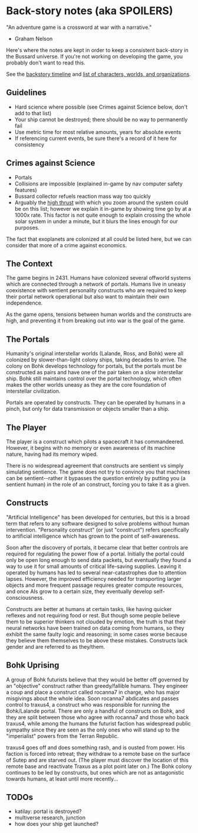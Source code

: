 # Back-story notes (aka SPOILERS)

"An adventure game is a crossword at war with a narrative."
- Graham Nelson

Here's where the notes are kept in order to keep a consistent
back-story in the Bussard universe. If you're not working on
developing the game, you probably don't want to read this.

See the [backstory timeline](history.md) and
[list of characters, worlds, and organizations](characters.md).

## Guidelines

* Hard science where possible (see Crimes against Science below, don't add to that list)
* Your ship cannot be destroyed; there should be no way to permanently fail
* Use metric time for most relative amounts, years for absolute events
* If referencing current events, be sure there's a record of it here for consistency

## Crimes against Science

* Portals
* Collisions are impossible (explained in-game by nav computer safety features)
* Bussard collector refuels reaction mass way too quickly
* Arguably the [high thrust](http://www.projectrho.com/public_html/rocket/torchships.php)
  with which you zoom around the system could be on this list; however
  we explain it in-game by showing time go by at a 1000x rate. This
  factor is not quite enough to explain crossing the whole solar system in
  under a minute, but it blurs the lines enough for our purposes.

The fact that exoplanets are colonized at all could be listed here,
but we can consider that more of a crime against economics.

## The Context

The game begins in 2431. Humans have colonized several offworld systems which
are connected through a network of portals. Humans live in uneasy coexistence
with sentient personality constructs who are required to keep their portal
network operational but also want to maintain their own independence.

As the game opens, tensions between human worlds and the constructs are high,
and preventing it from breaking out into war is the goal of the game.

## The Portals

Humanity's original interstellar worlds (Lalande, Ross, and Bohk) were all
colonized by slower-than-light colony ships, taking decades to arrive.  The
colony on Bohk develops technology for portals, but the portals must be
constructed as pairs and have one of the pair taken on a slow interstellar
ship. Bohk still maintains control over the portal technology, which often
makes the other worlds uneasy as they are the core foundation of interstellar
civilization.

Portals are operated by constructs. They can be operated by humans in a pinch,
but only for data transmission or objects smaller than a ship.

## The Player

The player is a construct which pilots a spacecraft it has
commandeered. However, it begins with no memory or even awareness of its
machine nature, having had its memory wiped.

There is no widespread agreement that constructs are sentient vs simply
simulating sentience. The game does not try to convince you that machines can
be sentient--rather it bypasses the question entirely by putting you (a
sentient human) in the role of an construct, forcing you to take it as a
given.

## Constructs

"Artificial Intelligence" has been developed for centuries, but this is a
broad term that refers to any software designed to solve problems without
human intervention. "Personality construct" (or just "construct") refers
specifically to artificial intelligence which has grown to the point of
self-awareness.

Soon after the discovery of portals, it became clear that better controls are
required for regulating the power flow of a portal. Initially the portal could
only be open long enough to send data packets, but eventually they found a way
to use it for small amounts of critical life-saving supplies.  Leaving it
operated by humans has led to several near-catastrophes due to attention
lapses. However, the improved efficiency needed for transporting larger
objects and more frequent passage requires greater compute resources, and once
AIs grow to a certain size, they eventually develop self-consciousness.

Constructs are better at humans at certain tasks, like having quicker reflexes
and not requiring food or rest. But though some people believe them to be
superior thinkers not clouded by emotion, the truth is that their neural
networks have been trained on data coming from humans, so they exhibit the
same faulty logic and reasoning; in some cases worse because they believe them
themselves to be above these mistakes. Constructs lack gender and are referred
to as they/them.

## Bohk Uprising

A group of Bohk futurists believe that they would be better off governed by an
"objective" construct rather than greedy/fallible humans. They engineer a coup
and place a construct called rocanna7 in charge, who has major misgivings
about the whole idea. Soon rocanna7 abdicates and passes control to traxus4, a
construct who was responsible for running the Bohk/Lalande portal. There are
only a handful of constructs on Bohk, and they are split between those who
agree with rocanna7 and those who back traxus4, while among the humans the
futurist faction has widespread public sympathy since they are seen as the
only ones who will stand up to the "imperialist" powers from the Terran
Republic.

traxus4 goes off and does something rash, and is ousted from power. His
faction is forced into retreat; they withdraw to a remote base on the surface
of Sutep and are starved out. (The player must discover the location of this
remote base and reactivate Traxus as a plot point later on.) The Bohk colony
continues to be led by constructs, but ones which are not as antagonistic
towards humans, at least until more recently...

## TODOs

* katilay: portal is destroyed?
* multiverse research, junction
* how does your ship get launched?
